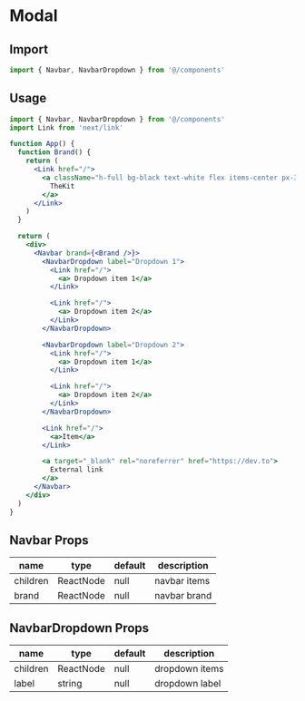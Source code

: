 # Modal

## Import

```jsx
import { Navbar, NavbarDropdown } from '@/components'
```

## Usage

```jsx
import { Navbar, NavbarDropdown } from '@/components'
import Link from 'next/link'

function App() {
  function Brand() {
    return (
      <Link href="/">
        <a className="h-full bg-black text-white flex items-center px-3 rounded">
          TheKit
        </a>
      </Link>
    )
  }

  return (
    <div>
      <Navbar brand={<Brand />}>
        <NavbarDropdown label="Dropdown 1">
          <Link href="/">
            <a> Dropdown item 1</a>
          </Link>

          <Link href="/">
            <a> Dropdown item 2</a>
          </Link>
        </NavbarDropdown>

        <NavbarDropdown label="Dropdown 2">
          <Link href="/">
            <a> Dropdown item 1</a>
          </Link>

          <Link href="/">
            <a> Dropdown item 2</a>
          </Link>
        </NavbarDropdown>

        <Link href="/">
          <a>Item</a>
        </Link>

        <a target="_blank" rel="noreferrer" href="https://dev.to">
          External link
        </a>
      </Navbar>
    </div>
  )
}
```

## Navbar Props

| name     | type      | default | description  |
| -------- | --------- | ------- | ------------ |
| children | ReactNode | null    | navbar items |
| brand    | ReactNode | null    | navbar brand |

## NavbarDropdown Props

| name     | type      | default | description    |
| -------- | --------- | ------- | -------------- |
| children | ReactNode | null    | dropdown items |
| label    | string    | null    | dropdown label |
